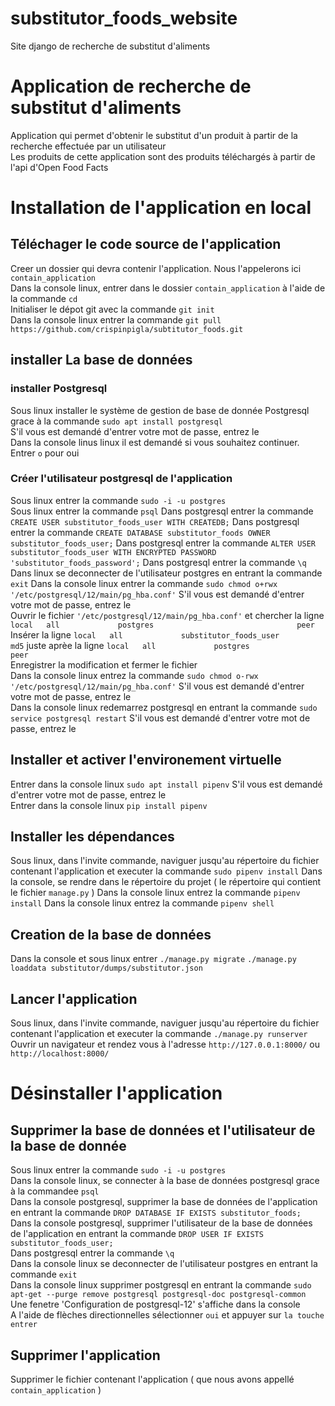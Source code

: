 # substitutor_foods_website
Site django de recherche de substitut d'aliments
# Application de recherche de substitut d'aliments
Application qui permet d'obtenir le substitut d'un produit à partir de la recherche effectuée par un utilisateur  
Les produits de cette application sont des produits téléchargés à partir de l'api d'Open Food Facts
# Installation de l'application en local
## Téléchager le code source de l'application
Creer un dossier qui devra contenir l'application. Nous l'appelerons ici `contain_application`  
Dans la console linux, entrer dans le dossier `contain_application` à l'aide de la commande `cd`  
Initialiser le dépot git avec la commande `git init`  
Dans la console linux entrer la commande `git pull https://github.com/crispinpigla/subtitutor_foods.git`
## installer La base de données
### installer Postgresql
Sous linux installer le système de gestion de base de donnée Postgresql grace à la commande `sudo apt install postgresql`  
S'il vous est demandé d'entrer votre mot de passe, entrez le  
Dans la console linus linux il est demandé si vous souhaitez continuer. Entrer `o` pour oui  
### Créer l'utilisateur postgresql de l'application
Sous linux entrer la commande `sudo -i -u postgres`  
Sous linux entrer la commande `psql`
Dans postgresql entrer la commande `CREATE USER substitutor_foods_user WITH CREATEDB;`
Dans postgresql entrer la commande `CREATE DATABASE substitutor_foods OWNER substitutor_foods_user;`
Dans postgresql entrer la commande `ALTER USER substitutor_foods_user WITH ENCRYPTED PASSWORD 'substitutor_foods_password';`
Dans postgresql entrer la commande `\q`
Dans linux se deconnecter de l'utilisateur postgres en entrant la commande `exit`
Dans la console linux entrer la commande `sudo chmod o+rwx '/etc/postgresql/12/main/pg_hba.conf'`
S'il vous est demandé d'entrer votre mot de passe, entrez le  
Ouvrir le fichier `'/etc/postgresql/12/main/pg_hba.conf'` et chercher la ligne `local   all             postgres                                peer`  
Insérer la ligne `local   all             substitutor_foods_user                                md5` juste aprèe la ligne `local   all             postgres                                peer`  
Enregistrer la modification et fermer le fichier  
Dans la console linux entrez la commande `sudo chmod o-rwx '/etc/postgresql/12/main/pg_hba.conf'`
S'il vous est demandé d'entrer votre mot de passe, entrez le  
Dans la console linux redemarrez postgresql en entrant la commande `sudo service postgresql restart`
S'il vous est demandé d'entrer votre mot de passe, entrez le  
## Installer et activer l'environement virtuelle
Entrer dans la console linux `sudo apt install pipenv`
S'il vous est demandé d'entrer votre mot de passe, entrez le  
Entrer dans la console linux `pip install pipenv`
## Installer les dépendances
Sous linux, dans l'invite commande, naviguer jusqu'au répertoire du fichier contenant l'application et executer la commande `sudo pipenv install`
Dans la console, se rendre dans le répertoire du projet ( le répertoire qui contient le fichier `manage.py` )
Dans la console linux entrez la commande `pipenv install`
Dans la console linux entrez la commande `pipenv shell`
## Creation de la base de données
Dans la console et sous linux entrer `./manage.py migrate`
`./manage.py loaddata substitutor/dumps/substitutor.json`
## Lancer l'application
Sous linux, dans l'invite commande, naviguer jusqu'au répertoire du fichier contenant l'application et executer la commande `./manage.py runserver`
Ouvrir un navigateur et rendez vous à l'adresse `http://127.0.0.1:8000/` ou `http://localhost:8000/`
# Désinstaller l'application
## Supprimer la base de données et l'utilisateur de la base de donnée
Sous linux entrer la commande `sudo -i -u postgres`  
Dans la console linux, se connecter à la base de données postgresql grace à la commandee `psql`  
Dans la console postgresql, supprimer la base de données de l'application en entrant la commande `DROP DATABASE IF EXISTS substitutor_foods;`  
Dans la console postgresql, supprimer l'utilisateur de la base de données de l'application en entrant la commande `DROP USER IF EXISTS substitutor_foods_user;`  
Dans postgresql entrer la commande `\q`  
Dans la console linux se deconnecter de l'utilisateur postgres en entrant la commande `exit`  
Dans la console linux supprimer postgresql en entrant la commande `sudo apt-get --purge remove postgresql postgresql-doc postgresql-common`  
Une fenetre 'Configuration de postgresql-12' s'affiche dans la console  
A l'aide de flèches directionnelles sélectionner `oui` et appuyer sur `la touche entrer`  
## Supprimer l'application
Supprimer le fichier contenant l'application ( que nous avons appellé `contain_application`  )